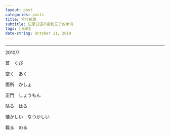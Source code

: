 ```yaml
---
layout: post
categories: posts
title: 言叶拾遗
subtitle: 记录日语不会和忘了的单词
tags: [日语]
date-string: October 11, 2019
---
```


---

2010/7

首　くび

空く　あく

箇所　かしょ

正門　しょうもん

貼る　はる

懐かしい　なつかしい

載る　のる

